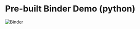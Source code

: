 # Pre-built Binder Demo (python)

[![Binder](https://mybinder.org/badge_logo.svg)](https://mybinder.org/v2/gh/MikeTrizna/binder_demo_py/master)
